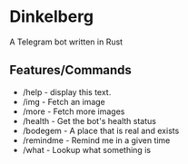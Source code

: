 # Dinkelberg

A Telegram bot written in Rust

## Features/Commands

- /help - display this text.
- /img - Fetch an image
- /more - Fetch more images
- /health - Get the bot's health status
- /bodegem - A place that is real and exists
- /remindme - Remind me in a given time
- /what - Lookup what something is
